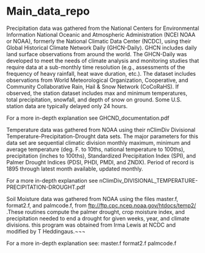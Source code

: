# Main_data_repo

Precipitation data was gathered from the National Centers for Environmental Information National Oceanic and Atmospheric Administration (NCEI NOAA or NOAA), formerly the National Climatic Data Center (NCDC), using their Global Historical Climate Network Daily (GHCN-Daily).  GHCN includes daily land surface observations from around the world. The GHCN-Daily was developed to meet the needs of climate analysis and monitoring studies that require data at a sub-monthly time resolution (e.g., assessments of the frequency of heavy rainfall, heat wave duration, etc.). The dataset includes observations from World Meteorological Organization, Cooperative, and Community Collaborative Rain, Hail & Snow Network (CoCoRaHS). If observed, the station dataset includes max and minimum temperatures, total precipitation, snowfall, and depth of snow on ground. Some U.S. station data are typically delayed only 24 hours. 

For a more in-depth explanation see GHCND_documentation.pdf

Temperature data was gathered from NOAA using their nClimDiv Divisional Temperature-Precipitation-Drought data sets. The major parameters for this data set are sequential climatic division monthly maximum, minimum and average temperature (deg. F. to 10ths, national temperature to 100ths), precipitation (inches to 100ths), Standardized Precipitation Index (SPI), and Palmer Drought Indices (PDSI, PHDI, PMDI, and ZNDX). Period of record is 1895 through latest month available, updated monthly.

For a more in-depth explanation see nClimDiv_DIVISIONAL_TEMPERATURE-PRECIPITATION-DROUGHT.pdf

Soil Moisture data was gathered from NOAA using the files master.f, format2.f, and palmcode.f, from ftp://ftp.cpc.ncep.noaa.gov/htdocs/temp2/ .These routines compute the palmer drought, crop moisture index, and precipitation needed to end a drought for given weeks, year, and climate divisions. this program was obtained from Irma Lewis at NCDC and modified by T Heddingaus.¬¬¬

For a more in-depth explanation see:
master.f
format2.f
palmcode.f
